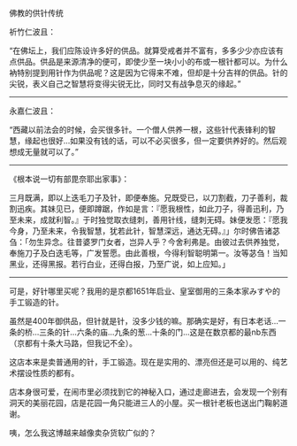佛教的供针传统

祈竹仁波且：

“在佛坛上，我们应陈设许多好的供品。就算受戒者并不富有，多多少少亦应该有点供品。供品是来源清净的便可，即使少至一块小小的布或一根针都可以。为什么衲特别提到用针作为供品呢？这是因为它得来不难，但却是十分吉祥的供品。针的尖锐，表义自己之智慧将变得尖锐无比，同时又有战争息灭的缘起。”

----------------------

永嘉仁波且：

“西藏以前法会的时候，会买很多针。一个僧人供养一根，这些针代表锋利的智慧，缘起也很好...如果没有钱的话，可以不必买很多，但一定要供养好的。然后观想成无量就可以了。”　

----------------------

《根本说一切有部毘奈耶出家事》：

三月既满，即以上迭毛刀子及针，即便奉施。兄既受已，以刀割截，刀子善利，裁割迅疾。其妹见已，便即蹲踞，作如是言：『愿我根性，如此刀子，得善迅利，乃至未来，成就利智。』于时独觉取衣缝刺，善用针线，缝刺无碍。妹便发愿：『愿我今身，乃至未来，令我智慧，犹若此针，智慧深远，通达无碍。』」尔时佛告诸苾刍：「勿生异念。往昔婆罗门女者，岂异人乎？今舍利弗是。由彼过去供养独觉，奉施刀子及白迭毛等，广发誓愿。由此善根，今得利智聪明第一。汝等苾刍！当知黑业，还得黑报。若行白业，还得白报，乃至广说，如上应知。」

---------------------

可是，好针哪里买呢？我用的是京都1651年启业、皇室御用的三条本家みすや的手工锻造的针。

虽然是400年御供品，但针就是针，没多少钱的嘛。那确实是好，有日本老话…一条的桥…三条的针…六条的庙…九条的葱…十条的门…这是在数京都的最nb东西（京都有十条大马路，但我记不全）。

这店本来是卖普通用的针，手工锻造。现在是实用的、漂亮但还是可以用的、纯艺术摆设性质的都有。
  
店本身很可爱，在闹市里必须找到它的神秘入口，通过走廊进去，会发现一个别有洞天的美丽花园，店是花园一角只能进三人的小屋。买一根针老板也送出门鞠躬道谢。

咦，怎么我这博越来越像卖杂货软广似的？
